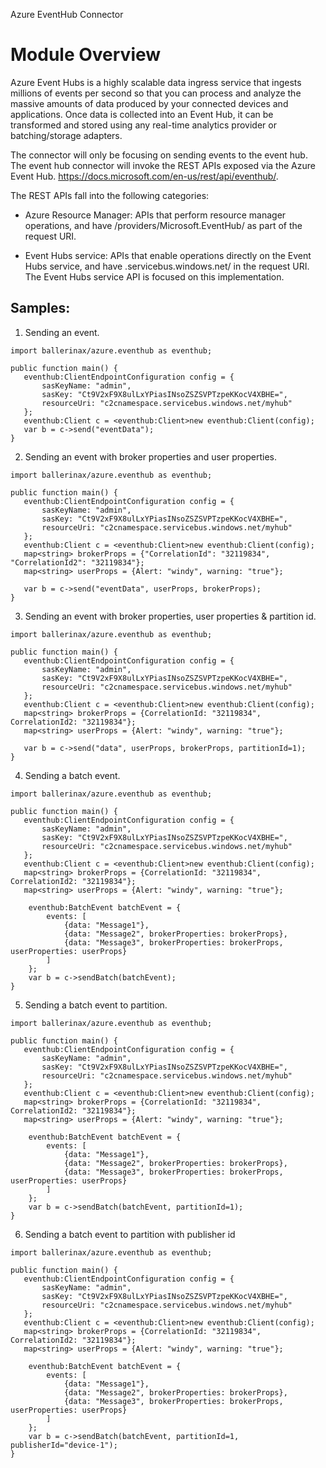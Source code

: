 Azure EventHub Connector

# Module Overview

Azure Event Hubs is a highly scalable data ingress service that ingests millions of events per second so that you can process and analyze the massive amounts of data produced by your connected devices and applications. Once data is collected into an Event Hub, it can be transformed and stored using any real-time analytics provider or batching/storage adapters.

The connector will only be focusing on sending events to the event hub. The event hub connector will invoke the REST APIs exposed via the Azure Event Hub. https://docs.microsoft.com/en-us/rest/api/eventhub/. 

The REST APIs fall into the following categories:

- Azure Resource Manager: 
  APIs that perform resource manager operations, and have /providers/Microsoft.EventHub/ as part of the request URI.

- Event Hubs service: 
  APIs that enable operations directly on the Event Hubs service, and have <namespaceName>.servicebus.windows.net/ in the request URI. The Event Hubs service API is focused on this implementation. 

## Samples:

1. Sending an event.

```ballerina
import ballerinax/azure.eventhub as eventhub;

public function main() {
   eventhub:ClientEndpointConfiguration config = {
       sasKeyName: "admin",
       sasKey: "Ct9V2xF9X8ulLxYPiasINsoZSZSVPTzpeKKocV4XBHE=",
       resourceUri: "c2cnamespace.servicebus.windows.net/myhub"
   };
   eventhub:Client c = <eventhub:Client>new eventhub:Client(config);
   var b = c->send("eventData");
}
```

2. Sending an event with broker properties and user properties.

```ballerina
import ballerinax/azure.eventhub as eventhub;

public function main() {
   eventhub:ClientEndpointConfiguration config = {
       sasKeyName: "admin",
       sasKey: "Ct9V2xF9X8ulLxYPiasINsoZSZSVPTzpeKKocV4XBHE=",
       resourceUri: "c2cnamespace.servicebus.windows.net/myhub"
   };
   eventhub:Client c = <eventhub:Client>new eventhub:Client(config);
   map<string> brokerProps = {"CorrelationId": "32119834", "CorrelationId2": "32119834"};
   map<string> userProps = {Alert: "windy", warning: "true"};

   var b = c->send("eventData", userProps, brokerProps);
}
```

3. Sending an event with broker properties, user properties & partition id.
```ballerina
import ballerinax/azure.eventhub as eventhub;

public function main() {
   eventhub:ClientEndpointConfiguration config = {
       sasKeyName: "admin",
       sasKey: "Ct9V2xF9X8ulLxYPiasINsoZSZSVPTzpeKKocV4XBHE=",
       resourceUri: "c2cnamespace.servicebus.windows.net/myhub"
   };
   eventhub:Client c = <eventhub:Client>new eventhub:Client(config);
   map<string> brokerProps = {CorrelationId: "32119834", CorrelationId2: "32119834"};
   map<string> userProps = {Alert: "windy", warning: "true"};

   var b = c->send("data", userProps, brokerProps, partitionId=1);
}
```

4. Sending a batch event.
```ballerina
import ballerinax/azure.eventhub as eventhub;

public function main() {
   eventhub:ClientEndpointConfiguration config = {
       sasKeyName: "admin",
       sasKey: "Ct9V2xF9X8ulLxYPiasINsoZSZSVPTzpeKKocV4XBHE=",
       resourceUri: "c2cnamespace.servicebus.windows.net/myhub"
   };
   eventhub:Client c = <eventhub:Client>new eventhub:Client(config);
   map<string> brokerProps = {CorrelationId: "32119834", CorrelationId2: "32119834"};
   map<string> userProps = {Alert: "windy", warning: "true"};

    eventhub:BatchEvent batchEvent = {
        events: [
            {data: "Message1"},
            {data: "Message2", brokerProperties: brokerProps},
            {data: "Message3", brokerProperties: brokerProps, userProperties: userProps}
        ]
    };
    var b = c->sendBatch(batchEvent);
}
```

5. Sending a batch event to partition.
```ballerina
import ballerinax/azure.eventhub as eventhub;

public function main() {
   eventhub:ClientEndpointConfiguration config = {
       sasKeyName: "admin",
       sasKey: "Ct9V2xF9X8ulLxYPiasINsoZSZSVPTzpeKKocV4XBHE=",
       resourceUri: "c2cnamespace.servicebus.windows.net/myhub"
   };
   eventhub:Client c = <eventhub:Client>new eventhub:Client(config);
   map<string> brokerProps = {CorrelationId: "32119834", CorrelationId2: "32119834"};
   map<string> userProps = {Alert: "windy", warning: "true"};

    eventhub:BatchEvent batchEvent = {
        events: [
            {data: "Message1"},
            {data: "Message2", brokerProperties: brokerProps},
            {data: "Message3", brokerProperties: brokerProps, userProperties: userProps}
        ]
    };
    var b = c->sendBatch(batchEvent, partitionId=1);
}
```

6. Sending a batch event to partition with publisher id
```ballerina
import ballerinax/azure.eventhub as eventhub;

public function main() {
   eventhub:ClientEndpointConfiguration config = {
       sasKeyName: "admin",
       sasKey: "Ct9V2xF9X8ulLxYPiasINsoZSZSVPTzpeKKocV4XBHE=",
       resourceUri: "c2cnamespace.servicebus.windows.net/myhub"
   };
   eventhub:Client c = <eventhub:Client>new eventhub:Client(config);
   map<string> brokerProps = {CorrelationId: "32119834", CorrelationId2: "32119834"};
   map<string> userProps = {Alert: "windy", warning: "true"};

    eventhub:BatchEvent batchEvent = {
        events: [
            {data: "Message1"},
            {data: "Message2", brokerProperties: brokerProps},
            {data: "Message3", brokerProperties: brokerProps, userProperties: userProps}
        ]
    };
    var b = c->sendBatch(batchEvent, partitionId=1, publisherId="device-1");
}
```
